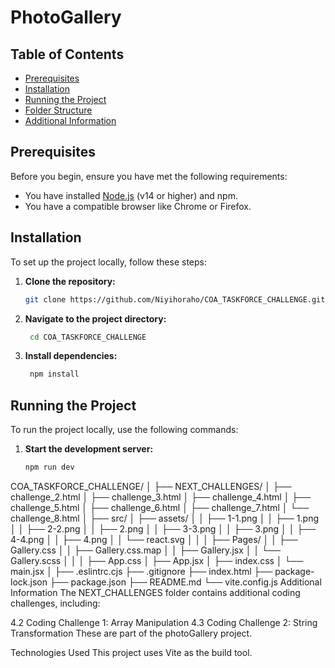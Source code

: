 # PhotoGallery

## Table of Contents
- [Prerequisites](#prerequisites)
- [Installation](#installation)
- [Running the Project](#running-the-project)
- [Folder Structure](#folder-structure)
- [Additional Information](#additional-information)

## Prerequisites

Before you begin, ensure you have met the following requirements:
- You have installed [Node.js](https://nodejs.org/en/) (v14 or higher) and npm.
- You have a compatible browser like Chrome or Firefox.

## Installation

To set up the project locally, follow these steps:

1. **Clone the repository:**
   ```bash
   git clone https://github.com/Niyihoraho/COA_TASKFORCE_CHALLENGE.git

2. **Navigate to the project directory:**
   ```bash
    cd COA_TASKFORCE_CHALLENGE

3. **Install dependencies:**
   ```bash
    npm install

## Running the Project
   To run the project locally, use the following commands:

1. **Start the development server:**
   ```bash
   npm run dev

COA_TASKFORCE_CHALLENGE/
│
├── NEXT_CHALLENGES/
│   ├── challenge_2.html
│   ├── challenge_3.html
│   ├── challenge_4.html
│   ├── challenge_5.html
│   ├── challenge_6.html
│   ├── challenge_7.html
│   └── challenge_8.html
│
├── src/
│   ├── assets/
│   │   ├── 1-1.png
│   │   ├── 1.png
│   │   ├── 2-2.png
│   │   ├── 2.png
│   │   ├── 3-3.png
│   │   ├── 3.png
│   │   ├── 4-4.png
│   │   ├── 4.png
│   │   └── react.svg
│   │
│   ├── Pages/
│   │   ├── Gallery.css
│   │   ├── Gallery.css.map
│   │   ├── Gallery.jsx
│   │   └── Gallery.scss
│   │
│   ├── App.css
│   ├── App.jsx
│   ├── index.css
│   └── main.jsx
│
├── .eslintrc.cjs
├── .gitignore
├── index.html
├── package-lock.json
├── package.json
├── README.md
└── vite.config.js
Additional Information
The NEXT_CHALLENGES folder contains additional coding challenges, including:

4.2 Coding Challenge 1: Array Manipulation
4.3 Coding Challenge 2: String Transformation
These are part of the photoGallery project.

Technologies Used This project uses Vite as the build tool.
